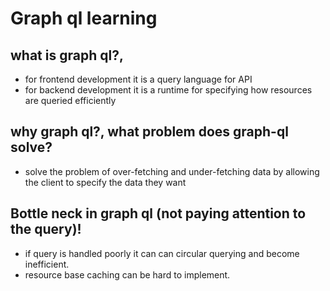 # Graph ql learning

## what is graph ql?,

- for frontend development it is a query language for API
- for backend development it is a runtime for specifying how resources are queried efficiently

## why graph ql?, what problem does graph-ql solve?

- solve the problem of over-fetching and under-fetching data by allowing the client to specify the data they want

## Bottle neck in graph ql (not paying attention to the query)!

- if query is handled poorly it can can circular querying and become inefficient.
- resource base caching can be hard to implement.
